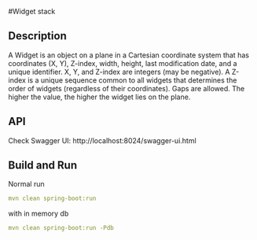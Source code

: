 #Widget stack

## Description

A Widget is an object on a plane in a Cartesian
coordinate system that has coordinates (X, Y),
Z-index, width, height, last modification date, and a
unique identifier. X, Y, and Z-index are integers
(may be negative).
A Z-index is a unique sequence common to all widgets that determines the order of widgets
(regardless of their coordinates). Gaps are allowed. The higher the value, the higher the widget
lies on the plane.

## API
Check Swagger UI: http://localhost:8024/swagger-ui.html

## Build and Run

Normal run
```yaml
mvn clean spring-boot:run
```
with in memory db
```yaml
mvn clean spring-boot:run -Pdb
```
